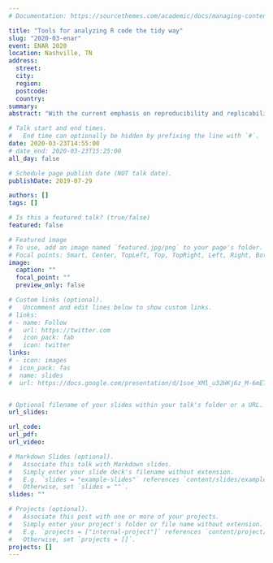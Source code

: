 ```yaml
---
# Documentation: https://sourcethemes.com/academic/docs/managing-content/

title: "Tools for analyzing R code the tidy way"
slug: "2020-03-enar"
event: ENAR 2020
location: Nashville, TN
address:
  street:
  city:
  region:
  postcode:
  country:
summary:
abstract: "With the current emphasis on reproducibility and replicability, there is an increasing need to examine how data analyses are conducted. In order to analyze the between researcher variability in data analysis choices as well as the aspects within the data analysis pipeline that contribute to the variability in results, we have created two R packages: matahari and tidycode. These packages build on methods created for natural language processing; rather than allowing for the processing of natural language, we focus on R code as the substrate of interest. The matahari package facilitates the logging of everything that is typed in the R console or in an R script in a tidy data frame. The tidycode package contains tools to allow for analyzing R calls in a tidy manner. We demonstrate the utility of these packages as well as walk through two examples."

# Talk start and end times.
#   End time can optionally be hidden by prefixing the line with `#`.
date: 2020-03-23T14:55:00
# date_end: 2020-03-23T15:25:00
all_day: false

# Schedule page publish date (NOT talk date).
publishDate: 2019-07-29

authors: []
tags: []

# Is this a featured talk? (true/false)
featured: false

# Featured image
# To use, add an image named `featured.jpg/png` to your page's folder. 
# Focal points: Smart, Center, TopLeft, Top, TopRight, Left, Right, BottomLeft, Bottom, BottomRight.
image:
  caption: ""
  focal_point: ""
  preview_only: false

# Custom links (optional).
#   Uncomment and edit lines below to show custom links.
# links:
# - name: Follow
#   url: https://twitter.com
#   icon_pack: fab
#   icon: twitter
links:
# - icon: images
#  icon_pack: fas
#  name: slides
#  url: https://docs.google.com/presentation/d/1soe_XMl_u32HKj6z_M-6mETXqnBlyIcUQk7ZhQywleo/edit


# Optional filename of your slides within your talk's folder or a URL.
url_slides:

url_code:
url_pdf:
url_video:

# Markdown Slides (optional).
#   Associate this talk with Markdown slides.
#   Simply enter your slide deck's filename without extension.
#   E.g. `slides = "example-slides"` references `content/slides/example-slides.md`.
#   Otherwise, set `slides = ""`.
slides: ""

# Projects (optional).
#   Associate this post with one or more of your projects.
#   Simply enter your project's folder or file name without extension.
#   E.g. `projects = ["internal-project"]` references `content/project/deep-learning/index.md`.
#   Otherwise, set `projects = []`.
projects: []
---
```

